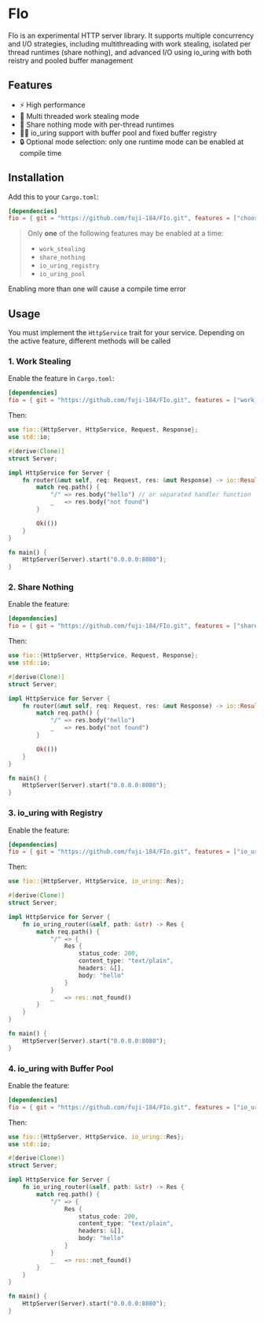 # FIo

FIo is an experimental HTTP server library. It supports multiple concurrency and I/O strategies, including multithreading with work stealing, isolated per thread runtimes (share nothing), and advanced I/O using io_uring with both reistry and pooled buffer management

## Features

- ⚡ High performance
- 🧵 Multi threaded work stealing mode
- 🔀 Share nothing mode with per-thread runtimes
- 🧵🔧 io_uring support with buffer pool and fixed buffer registry
- 🔒 Optional mode selection: only one runtime mode can be enabled at compile time


## Installation

Add this to your `Cargo.toml`:

```toml
[dependencies]
fio = { git = "https://github.com/fuji-184/FIo.git", features = ["choose the mode you want"] }
```


> Only **one** of the following features may be enabled at a time:
>
> - `work_stealing`
> - `share_nothing`
> - `io_uring_registry`
> - `io_uring_pool`

Enabling more than one will cause a compile time error


## Usage

You must implement the `HttpService` trait for your service. Depending on the active feature, different methods will be called


### 1. Work Stealing

Enable the feature in `Cargo.toml`:

```toml
[dependencies]
fio = { git = "https://github.com/fuji-184/FIo.git", features = ["work_stealing"] }
```

Then:

```rust
use fio::{HttpServer, HttpService, Request, Response};
use std::io;

#[derive(Clone)]
struct Server;

impl HttpService for Server {
    fn router(&mut self, req: Request, res: &mut Response) -> io::Result<()> {
        match req.path() {
            "/" => res.body("hello") // or separated handler function
            _   => res.body("not found")
        }

        Ok(())
    }
}

fn main() {
    HttpServer(Server).start("0.0.0.0:8080");
}
```


### 2. Share Nothing

Enable the feature:

```toml
[dependencies]
fio = { git = "https://github.com/fuji-184/FIo.git", features = ["share_nothing"] }
```

Then:

```rust
use fio::{HttpServer, HttpService, Request, Response};
use std::io;

#[derive(Clone)]
struct Server;

impl HttpService for Server {
    fn router(&mut self, req: Request, res: &mut Response) -> io::Result<()> {
        match req.path() {
            "/" => res.body("hello")
            _   => res.body("not found")
        }

        Ok(())
    }
}

fn main() {
    HttpServer(Server).start("0.0.0.0:8080");
}
```


### 3. io_uring with Registry

Enable the feature:

```toml
[dependencies]
fio = { git = "https://github.com/fuji-184/FIo.git", features = ["io_uring_registry"] }
```

Then:

```rust
use fio::{HttpServer, HttpService, io_uring::Res};

#[derive(Clone)]
struct Server;

impl HttpService for Server {
    fn io_uring_router(&self, path: &str) -> Res {
        match req.path() {
            "/" => {
                Res {
                    status_code: 200,
                    content_type: "text/plain",
                    headers: &[],
                    body: "hello"
                }
            }
            _   => res::not_found()
        }
    }
}

fn main() {
    HttpServer(Server).start("0.0.0.0:8080");
}
```


### 4. io_uring with Buffer Pool

Enable the feature:

```toml
[dependencies]
fio = { git = "https://github.com/fuji-184/FIo.git", features = ["io_uring_pool"] }
```

Then:

```rust
use fio::{HttpServer, HttpService, io_uring::Res};
use std::io;

#[derive(Clone)]
struct Server;

impl HttpService for Server {
    fn io_uring_router(&self, path: &str) -> Res {
        match req.path() {
            "/" => {
                Res {
                    status_code: 200,
                    content_type: "text/plain",
                    headers: &[],
                    body: "hello"
                }
            }
            _   => res::not_found()
        }
    }
}

fn main() {
    HttpServer(Server).start("0.0.0.0:8080");
}
```
